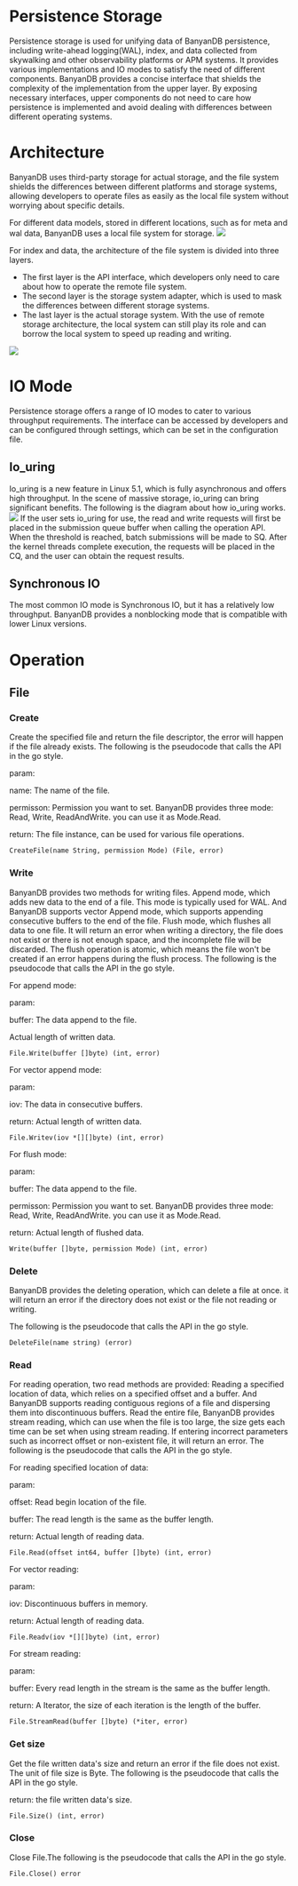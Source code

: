 # Persistence Storage
Persistence storage is used for unifying data of BanyanDB persistence, including write-ahead logging(WAL), index, and data collected from skywalking and other observability platforms or APM systems. It provides various implementations and IO modes to satisfy the need of different components.
BanyanDB provides a concise interface that shields the complexity of the implementation from the upper layer. By exposing necessary interfaces, upper components do not need to care how persistence is implemented and avoid dealing with differences between different operating systems.

# Architecture
BanyanDB uses third-party storage for actual storage, and the file system shields the differences between different platforms and storage systems, allowing developers to operate files as easily as the local file system without worrying about specific details.

For different data models, stored in different locations, such as for meta and wal data, BanyanDB uses a local file system for storage.
![](https://skywalking.apache.org/doc-graph/banyandb/v0.5.0/local_file_system.png)

For index and data, the architecture of the file system is divided into three layers.
- The first layer is the API interface, which developers only need to care about how to operate the remote file system.
- The second layer is the storage system adapter, which is used to mask the differences between different storage systems. 
- The last layer is the actual storage system. With the use of remote storage architecture, the local system can still play its role and can borrow the local system to speed up reading and writing.

![](https://skywalking.apache.org/doc-graph/banyandb/v0.5.0/remote_file_system.png)

# IO Mode
Persistence storage offers a range of IO modes to cater to various throughput requirements. The interface can be accessed by developers and can be configured through settings, which can be set in the configuration file.

## Io_uring
Io_uring is a new feature in Linux 5.1, which is fully asynchronous and offers high throughput. In the scene of massive storage, io_uring can bring significant benefits. The following is the diagram about how io_uring works.
![](https://skywalking.apache.org/doc-graph/banyandb/v0.5.0/io_uring.png)
If the user sets io_uring for use, the read and write requests will first be placed in the submission queue buffer when calling the operation API. When the threshold is reached, batch submissions will be made to SQ. After the kernel threads complete execution, the requests will be placed in the CQ, and the user can obtain the request results.

## Synchronous IO
The most common IO mode is Synchronous IO, but it has a relatively low throughput. BanyanDB provides a nonblocking mode that is compatible with lower Linux versions.

# Operation

## File
### Create
Create the specified file and return the file descriptor, the error will happen if the file already exists.
The following is the pseudocode that calls the API in the go style.

param:
    
name: The name of the file.

permisson: Permission you want to set. BanyanDB provides three mode: Read, Write, ReadAndWrite. you can use it as Mode.Read.

return: The file instance, can be used for various file operations.

`CreateFile(name String, permission Mode) (File, error)`

### Write
BanyanDB provides two methods for writing files.
Append mode, which adds new data to the end of a file. This mode is typically used for WAL. And BanyanDB supports vector Append mode, which supports appending consecutive buffers to the end of the file.
Flush mode, which flushes all data to one file. It will return an error when writing a directory, the file does not exist or there is not enough space, and the incomplete file will be discarded. The flush operation is atomic, which means the file won't be created if an error happens during the flush process.
The following is the pseudocode that calls the API in the go style.

For append mode:

param:

buffer: The data append to the file.

Actual length of written data.

`File.Write(buffer []byte) (int, error)`

For vector append mode:

param:

iov: The data in consecutive buffers.

return: Actual length of written data.

`File.Writev(iov *[][]byte) (int, error)`

For flush mode:

param:

buffer: The data append to the file.

permisson: Permission you want to set. BanyanDB provides three mode: Read, Write, ReadAndWrite. you can use it as Mode.Read.

return: Actual length of flushed data.

`Write(buffer []byte, permission Mode) (int, error)`

### Delete
BanyanDB provides the deleting operation, which can delete a file at once. it will return an error if the directory does not exist or the file not reading or writing.

The following is the pseudocode that calls the API in the go style.

`DeleteFile(name string) (error)`

### Read
For reading operation, two read methods are provided:
Reading a specified location of data, which relies on a specified offset and a buffer. And BanyanDB supports reading contiguous regions of a file and dispersing them into discontinuous buffers.
Read the entire file, BanyanDB provides stream reading, which can use when the file is too large, the size gets each time can be set when using stream reading.
If entering incorrect parameters such as incorrect offset or non-existent file, it will return an error.
The following is the pseudocode that calls the API in the go style.

For reading specified location of data:

param:

offset: Read begin location of the file.

buffer: The read length is the same as the buffer length.

return: Actual length of reading data.

`File.Read(offset int64, buffer []byte) (int, error)`

For vector reading:

param:

iov: Discontinuous buffers in memory.

return: Actual length of reading data.

`File.Readv(iov *[][]byte) (int, error)`

For stream reading:

param:

buffer: Every read length in the stream is the same as the buffer length.

return: A Iterator, the size of each iteration is the length of the buffer.

`File.StreamRead(buffer []byte) (*iter, error)`

### Get size
Get the file written data's size and return an error if the file does not exist. The unit of file size is Byte.
The following is the pseudocode that calls the API in the go style.

return: the file written data's size.

`File.Size() (int, error)`

### Close
Close File.The following is the pseudocode that calls the API in the go style.

`File.Close() error`
